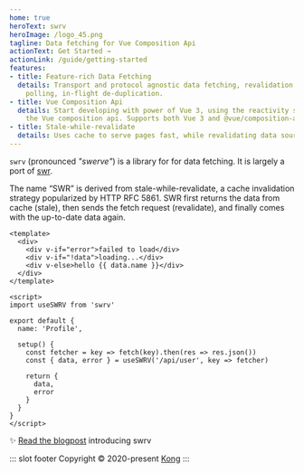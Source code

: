 ```yaml
---
home: true
heroText: swrv
heroImage: /logo_45.png
tagline: Data fetching for Vue Composition Api
actionText: Get Started →
actionLink: /guide/getting-started
features:
- title: Feature-rich Data Fetching
  details: Transport and protocol agnostic data fetching, revalidation on focus,
    polling, in-flight de-duplication.
- title: Vue Composition Api
  details: Start developing with power of Vue 3, using the reactivity system of
    the Vue composition api. Supports both Vue 3 and @vue/composition-api
- title: Stale-while-revalidate
  details: Uses cache to serve pages fast, while revalidating data sources producing an eventually consistent UI.
---
```


`swrv` (pronounced _"swerve"_) is a library for for data fetching. It is largely a port of [swr](https://github.com/vercel/swr).

The name “SWR” is derived from stale-while-revalidate, a cache invalidation
strategy popularized by HTTP RFC 5861. SWR first returns the data from cache
(stale), then sends the fetch request (revalidate), and finally comes with the
up-to-date data again.

```vue
<template>
  <div>
    <div v-if="error">failed to load</div>
    <div v-if="!data">loading...</div>
    <div v-else>hello {{ data.name }}</div>
  </div>
</template>

<script>
import useSWRV from 'swrv'

export default {
  name: 'Profile',

  setup() {
    const fetcher = key => fetch(key).then(res => res.json())
    const { data, error } = useSWRV('/api/user', key => fetcher)

    return {
      data,
      error
    }
  }
}
</script>
```

:sparkles: [Read the blogpost](https://guuu.io/2020/data-fetching-vue-composition-api/)
introducing swrv

::: slot footer
Copyright © 2020-present [Kong](https://konghq.com)
:::
